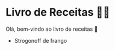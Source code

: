 # Livro de Receitas :man_cook:

Olá, bem-vindo ao livro de receitas :call_me_hand:

- Strogonoff de frango

